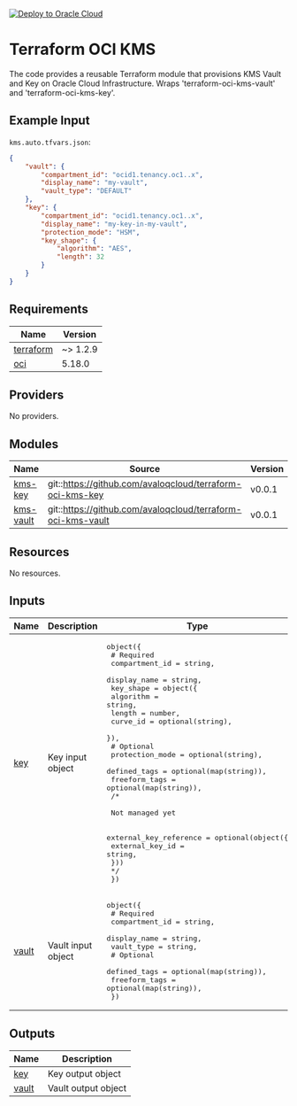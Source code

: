 [![Deploy to Oracle Cloud](https://oci-resourcemanager-plugin.plugins.oci.oraclecloud.com/latest/deploy-to-oracle-cloud.svg)](https://cloud.oracle.com/resourcemanager/stacks/create?zipUrl=https://github.com/josip-stanic/terraform-oci-kms/archive/refs/heads/main.zip)
# Terraform OCI KMS
The code provides a reusable Terraform module that provisions KMS Vault and Key on Oracle Cloud Infrastructure. Wraps 'terraform-oci-kms-vault' and 'terraform-oci-kms-key'.

## Example Input
`kms.auto.tfvars.json`:
```json
{
    "vault": {
        "compartment_id": "ocid1.tenancy.oc1..x",
        "display_name": "my-vault",
        "vault_type": "DEFAULT"
    },
    "key": {
        "compartment_id": "ocid1.tenancy.oc1..x",
        "display_name": "my-key-in-my-vault",
        "protection_mode": "HSM",
        "key_shape": {
            "algorithm": "AES",
            "length": 32
        }
    }
}
```

<!-- BEGIN_TF_DOCS -->
## Requirements

| Name | Version |
|------|---------|
| <a name="requirement_terraform"></a> [terraform](#requirement\_terraform) | ~> 1.2.9 |
| <a name="requirement_oci"></a> [oci](#requirement\_oci) | 5.18.0 |

## Providers

No providers.

## Modules

| Name | Source | Version |
|------|--------|---------|
| <a name="module_kms-key"></a> [kms-key](#module\_kms-key) | git::https://github.com/avaloqcloud/terraform-oci-kms-key | v0.0.1 |
| <a name="module_kms-vault"></a> [kms-vault](#module\_kms-vault) | git::https://github.com/avaloqcloud/terraform-oci-kms-vault | v0.0.1 |

## Resources

No resources.

## Inputs

| Name | Description | Type | Default | Required |
|------|-------------|------|---------|:--------:|
| <a name="input_key"></a> [key](#input\_key) | Key input object | <pre>object({<br>    # Required<br>    compartment_id = string,<br>    display_name   = string,<br>    key_shape = object({<br>      algorithm = string,<br>      length    = number,<br>      curve_id  = optional(string),<br>    }),<br>    # Optional<br>    protection_mode = optional(string),<br>    defined_tags    = optional(map(string)),<br>    freeform_tags   = optional(map(string)),<br>    /*<br><br>      Not managed yet<br><br>    external_key_reference = optional(object({<br>      external_key_id = string,<br>    }))<br>    */<br>  })</pre> | n/a | yes |
| <a name="input_vault"></a> [vault](#input\_vault) | Vault input object | <pre>object({<br>    # Required<br>    compartment_id = string,<br>    display_name   = string,<br>    vault_type     = string,<br>    # Optional<br>    defined_tags  = optional(map(string)),<br>    freeform_tags = optional(map(string)),<br>  })</pre> | n/a | yes |

## Outputs

| Name | Description |
|------|-------------|
| <a name="output_key"></a> [key](#output\_key) | Key output object |
| <a name="output_vault"></a> [vault](#output\_vault) | Vault output object |
<!-- END_TF_DOCS -->
